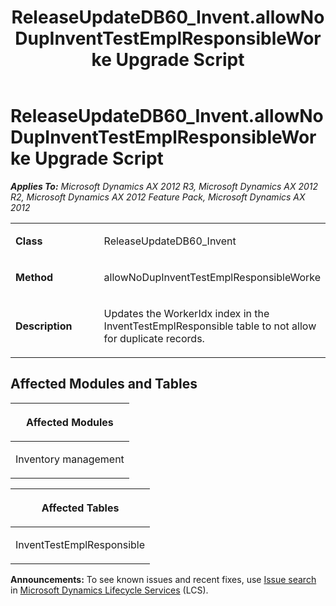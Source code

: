 ﻿---
title: ReleaseUpdateDB60_Invent.allowNoDupInventTestEmplResponsibleWorke Upgrade Script
TOCTitle: ReleaseUpdateDB60_Invent.allowNoDupInventTestEmplResponsibleWorke Upgrade Script
ms:assetid: 503be5a9-b085-4618-f5da-96ef053c61ee
ms:mtpsurl: https://msdn.microsoft.com/en-us/library/JJ685493(v=AX.60)
ms:contentKeyID: 49708196
ms.date: 05/18/2015
mtps_version: v=AX.60
---

# ReleaseUpdateDB60\_Invent.allowNoDupInventTestEmplResponsibleWorke Upgrade Script 


_**Applies To:** Microsoft Dynamics AX 2012 R3, Microsoft Dynamics AX 2012 R2, Microsoft Dynamics AX 2012 Feature Pack, Microsoft Dynamics AX 2012_

<table>
<colgroup>
<col style="width: 50%" />
<col style="width: 50%" />
</colgroup>
<tbody>
<tr class="odd">
<td><p><strong>Class</strong></p></td>
<td><p>ReleaseUpdateDB60_Invent</p></td>
</tr>
<tr class="even">
<td><p><strong>Method</strong></p></td>
<td><p>allowNoDupInventTestEmplResponsibleWorke</p></td>
</tr>
<tr class="odd">
<td><p><strong>Description</strong></p></td>
<td><p>Updates the WorkerIdx index in the InventTestEmplResponsible table to not allow for duplicate records.</p></td>
</tr>
</tbody>
</table>


## Affected Modules and Tables

<table>
<colgroup>
<col style="width: 100%" />
</colgroup>
<thead>
<tr class="header">
<th><p>Affected Modules</p></th>
</tr>
</thead>
<tbody>
<tr class="odd">
<td><p>Inventory management</p></td>
</tr>
</tbody>
</table>


<table>
<colgroup>
<col style="width: 100%" />
</colgroup>
<thead>
<tr class="header">
<th><p>Affected Tables</p></th>
</tr>
</thead>
<tbody>
<tr class="odd">
<td><p>InventTestEmplResponsible</p></td>
</tr>
</tbody>
</table>

  
**Announcements:** To see known issues and recent fixes, use [Issue search](http://go.microsoft.com/fwlink/?linkid=389258) in [Microsoft Dynamics Lifecycle Services](http://go.microsoft.com/fwlink/?linkid=306505) (LCS).

